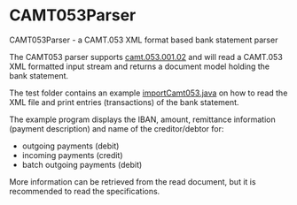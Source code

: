 # CAMT053Parser
CAMT053Parser - a CAMT.053 XML format based bank statement parser

The CAMT053 parser supports [camt.053.001.02](http://www.iso20022.org/message_archive.page#Bank2CustomerCashManagement) and will
read a CAMT.053 XML formatted input stream and returns a document model holding the bank statement.

The test folder contains an example [importCamt053.java](/src/test/java/importCamt053.java) on how to read the XML file and
print entries (transactions) of the bank statement.

The example program displays the IBAN, amount, remittance information (payment description) and name of the creditor/debtor for:
- outgoing payments (debit)
- incoming payments (credit)
- batch outgoing payments (debit)

More information can be retrieved from the read document, but it is recommended to read the specifications.
